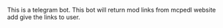 This is a telegram bot. This bot will return mod links from mcpedl website add give the links to user.